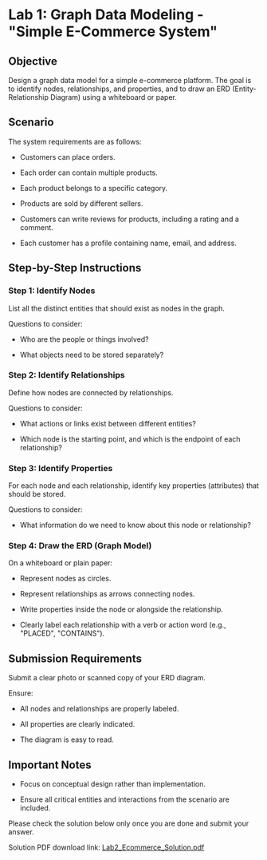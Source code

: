 # Lab 1: Graph Data Modeling - "Simple E-Commerce System"

## Objective

Design a graph data model for a simple e-commerce platform. The goal is to identify nodes, relationships, and properties, and to draw an ERD (Entity-Relationship Diagram) using a whiteboard or paper.

## Scenario

The system requirements are as follows:

-   Customers can place orders.  
      
    
-   Each order can contain multiple products.  
      
    
-   Each product belongs to a specific category.  
      
    
-   Products are sold by different sellers.  
      
    
-   Customers can write reviews for products, including a rating and a comment.  
      
    
-   Each customer has a profile containing name, email, and address.  
      
    

## Step-by-Step Instructions

### Step 1: Identify Nodes

List all the distinct entities that should exist as nodes in the graph.

Questions to consider:

-   Who are the people or things involved?  
      
    
-   What objects need to be stored separately?
    

  

### Step 2: Identify Relationships

Define how nodes are connected by relationships.

Questions to consider:

-   What actions or links exist between different entities?  
      
    
-   Which node is the starting point, and which is the endpoint of each relationship?
    

  

### Step 3: Identify Properties

For each node and each relationship, identify key properties (attributes) that should be stored.

Questions to consider:

-   What information do we need to know about this node or relationship?
    

  

### Step 4: Draw the ERD (Graph Model)

On a whiteboard or plain paper:

-   Represent nodes as circles.  
      
    
-   Represent relationships as arrows connecting nodes.  
      
    
-   Write properties inside the node or alongside the relationship.  
      
    
-   Clearly label each relationship with a verb or action word (e.g., "PLACED", "CONTAINS").
    

  
  
  

## Submission Requirements

Submit a clear photo or scanned copy of your ERD diagram.

Ensure:

-   All nodes and relationships are properly labeled.  
      
    
-   All properties are clearly indicated.  
      
    
-   The diagram is easy to read.
    

## Important Notes

-   Focus on conceptual design rather than implementation.  
      
    
-   Ensure all critical entities and interactions from the scenario are included.
    

  

Please check the solution below only once you are done and submit your answer.

  

Solution PDF download link: [Lab2_Ecommerce_Solution.pdf](https://drive.google.com/file/d/1YSnL3d-V7oYRHh6854BTHUb_4Zouu1F7/view?usp=drive_link)